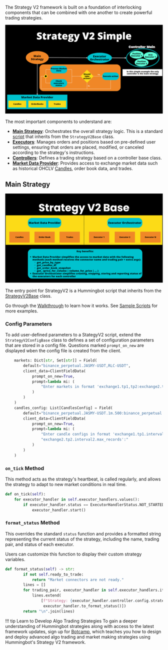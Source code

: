 The Strategy V2 framework is built on a foundation of interlocking components that can be combined with one another to create powerful trading strategies. 

[![](diagrams/9.png)](diagrams/9.png)

The most important components to understand are:

* [**Main Strategy**](#strategyv2-script): Orchestrates the overall strategy logic. This is a standard [script](/scripts) that inherits from the `StrategyV2Base` class. 
* [**Executors**](./executors/index.md): Manages orders and positions based on pre-defined user settings, ensuring that orders are placed, modified, or canceled according to the strategy's instructions.
* [**Controllers**](./controllers/index.md): Defines a trading strategy based on a controller base class.
* [**Market Data Provider**](./data/index.md): Provides access to exchange market data such as historical OHCLV [Candles](./candles/index.md), order book data, and trades.

## Main Strategy
[![](./diagrams/14.png)](./diagrams/14.png)

The entry point for StrategyV2 is a Hummingbot script that inherits from the [StrategyV2Base](https://github.com/hummingbot/hummingbot/blob/development/hummingbot/strategy/strategy_v2_base.py) class. 

Go through the [Walkthrough](./walkthrough.md) to learn how it works. See [Sample Scripts](/v2-strategies/examples) for more examples.

### Config Parameters

To add user-defined parameters to a StategyV2 script, extend the `StrategyV2ConfigBase` class to defines a set of configuration parameters that are stored in a config file. Questions marked `prompt_on_new` are displayed wben the config file is created from the client.

```python
    markets: Dict[str, Set[str]] = Field(
        default="binance_perpetual.JASMY-USDT,RLC-USDT",
        client_data=ClientFieldData(
            prompt_on_new=True,
            prompt=lambda mi: (
                "Enter markets in format 'exchange1.tp1,tp2:exchange2.tp1,tp2':"
            )
        )
    )
    candles_config: List[CandlesConfig] = Field(
        default="binance_perpetual.JASMY-USDT.1m.500:binance_perpetual.RLC-USDT.1m.500",
        client_data=ClientFieldData(
            prompt_on_new=True,
            prompt=lambda mi: (
                "Enter candle configs in format 'exchange1.tp1.interval1.max_records:"
                "exchange2.tp2.interval2.max_records':"
            )
        )
    )
```

### `on_tick` Method

This method acts as the strategy's heartbeat, is called regularly, and allows the strategy to adapt to new market conditions in real time.

```python
def on_tick(self):
    for executor_handler in self.executor_handlers.values():
        if executor_handler.status == ExecutorHandlerStatus.NOT_STARTED:
            executor_handler.start()
```

### `format_status` Method

This overrides the standard `status` function and provides a formatted string representing the current status of the strategy, including the name, trading pair, and status of each executor.

Users can customize this function to display their custom strategy variables.

```python
def format_status(self) -> str:
        if not self.ready_to_trade:
            return "Market connectors are not ready."
        lines = []
        for trading_pair, executor_handler in self.executor_handlers.items():
            lines.extend(
                [f"Strategy: {executor_handler.controller.config.strategy_name} | Trading Pair: {trading_pair}",
                 executor_handler.to_format_status()])
        return "\n".join(lines)
```

!!! tip Learn to Develop Algo Trading Strategies
    To gain a deeper understanding of Hummingbot strategies along with access to the latest framework updates, sign up for [Botcamp](https://www.botcamp.xyz), which teaches you how to design and deploy advanced algo trading and market making strategies using Hummingbot's Strategy V2 framework.
